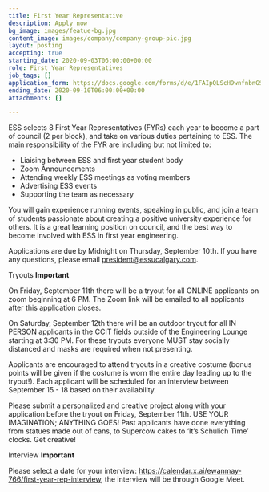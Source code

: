 ```yaml
---
title: First Year Representative
description: Apply now
bg_image: images/featue-bg.jpg
content_image: images/company/company-group-pic.jpg
layout: posting
accepting: true
starting_date: 2020-09-03T06:00:00+00:00
role: First Year Representatives
job_tags: []
application_form: https://docs.google.com/forms/d/e/1FAIpQLScH9wnfnbnGS3NQmEJ029XC3mG0ti6qwqrIIm8OIPyjZM2zMQ/viewform?embedded=true
ending_date: 2020-09-10T06:00:00+00:00
attachments: []

---
```

ESS selects 8 First Year Representatives (FYRs) each year to become a part of council (2 per block), and take on various duties pertaining to ESS. The main responsibility of the FYR are including but not limited to:
- Liaising between ESS and first year student body
- Zoom Announcements
- Attending weekly ESS meetings as voting members
- Advertising ESS events
- Supporting the team as necessary


You will gain experience running events, speaking in public, and join a team of students passionate about creating a positive university experience for others. It is a great learning position on council, and the best way to become involved with ESS in first year engineering.

Applications are due by Midnight on Thursday, September 10th.  If you have any questions, please email president@essucalgary.com. 


Tryouts **Important**

On Friday, September 11th there will be a tryout for all ONLINE applicants on zoom beginning at 6 PM. 
The Zoom link will be emailed to all applicants after this application closes.

On Saturday, September 12th there will be an outdoor tryout for all IN PERSON applicants in the CCIT fields outside of the Engineering Lounge starting at 3:30 PM. For these tryouts everyone MUST stay socially distanced and masks are required when not presenting. 

Applicants are encouraged to attend tryouts in a creative costume (bonus points will be given if the costume is worn the entire day leading up to the tryout!). Each applicant will be scheduled for an interview between September 15 - 18 based on their availability. 

Please submit a personalized and creative project along with your application before the tryout on Friday, September 11th. USE YOUR IMAGINATION; ANYTHING GOES! Past applicants have done everything from statues made out of cans, to Supercow cakes to ‘It’s Schulich Time’ clocks. Get creative!


Interview **Important**

Please select a date for your interview: https://calendar.x.ai/ewanmay-766/first-year-rep-interview, the interview will be through Google Meet.
